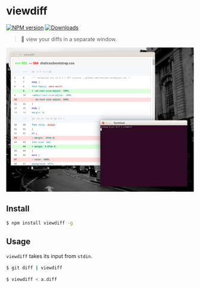 # viewdiff
[![NPM version][npm-image]][npm-url]
[![Downloads][downloads-image]][downloads-url]

> :ledger: view your diffs in a separate window.

![screenshot](./screenshot.png)

## Install

```bash
$ npm install viewdiff -g
```

## Usage

`viewdiff` takes its input from `stdin`.

```bash
$ git diff | viewdiff
```

```bash
$ viewdiff < a.diff
```

[npm-image]: https://img.shields.io/npm/v/viewdiff.svg?style=flat-square
[npm-url]: https://npmjs.org/package/viewdiff
[downloads-image]: http://img.shields.io/npm/dm/viewdiff.svg?style=flat-square
[downloads-url]: https://npmjs.org/package/viewdiff

